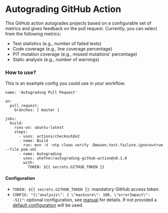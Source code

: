 # Autograding GitHub Action 

This GitHub action autogrades projects based on a configurable set of metrics and gives feedback on the pull request. 
Currently, you can select from the following metrics:
- Test statistics (e.g., number of failed tests)
- Code coverage (e.g., line coverage percentage)
- PIT mutation coverage (e.g., missed mutations' percentage)
- Static analysis (e.g., number of warnings)
                   
### How to use?

This is an example config you could use in your workflow.

```
name: 'Autograding Pull Pequest'

on:
  pull_request:
    branches: [ master ]

jobs:
  build:
    runs-on: ubuntu-latest
    steps:
      - uses: actions/checkout@v2
      - name: Build
        run: mvn -V -ntp clean verify -Dmaven.test.failure.ignore=true --file pom.xml
      - name: Autograding
        uses: uhafner/autograding-github-action@v0.1.0
        with:
          TOKEN: ${{ secrets.GITHUB_TOKEN }}
```

#### Configuration

- ``TOKEN: ${{ secrets.GITHUB_TOKEN }}``: mandatory GitHub access token.
- ``CONFIG: "{\"analysis\": { \"maxScore\": 100, \"errorImpact\": -5}}"``: optional configuration, see 
[manual](https://github.com/uhafner/autograding-model) for details. If not provided a [default configuration](default.conf)
will be used.

